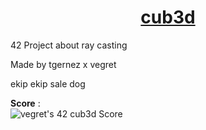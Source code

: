 <h1 align="center"><u>cub3d</u></h1>
42 Project about ray casting

Made by tgernez x vegret

ekip ekip sale dog

**Score** : 
<br>
![vegret's 42 cub3d Score]()

